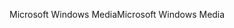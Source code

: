 <span data-ttu-id="b32f6-101">Microsoft Windows Media</span><span class="sxs-lookup"><span data-stu-id="b32f6-101">Microsoft Windows Media</span></span>